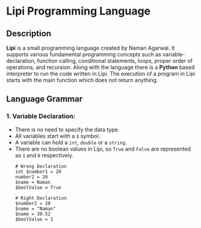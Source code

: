 # Lipi Programming Language

## Description
**Lipi** is a small programming language created by Naman Agarwal. It supports various fundamental programming concepts such as variable-declaration, function calling, conditional statements, loops, proper order of operations, and recursion. Along with the language there is a **Python** based interpreter to run the code written in Lipi. The execution of a program in Lipi starts with the main function which does not return anything.

## Language Grammar
### 1. Variable Declaration:
* There is no need to specify the data type.
* All variables start with a ```$``` symbol. 
* A variable can hold a ```int```, ```double``` or a ```string```.
* There are no boolean values in Lipi, so ```True``` and ```False``` are represented as ```1``` and ```0``` respectively.
  ```
  # Wrong Declaration
  int $number1 = 20
  number2 = 20
  $name = Naman
  $boolValue = True
  
  # Right Declaration
  $number2 = 20
  $name = "Naman"
  $name = 30.52
  $boolValue = 1
  ```
